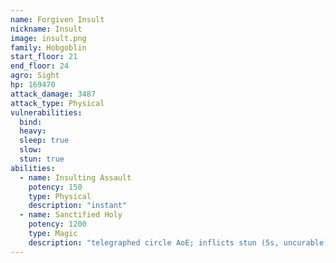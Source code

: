 ```yaml
---
name: Forgiven Insult
nickname: Insult
image: insult.png
family: Hobgoblin
start_floor: 21
end_floor: 24
agro: Sight
hp: 169470
attack_damage: 3487
attack_type: Physical
vulnerabilities:
  bind: 
  heavy: 
  sleep: true
  slow: 
  stun: true
abilities:
  - name: Insulting Assault
    potency: 150
    type: Physical
    description: "instant"
  - name: Sanctified Holy
    potency: 1200
    type: Magic
    description: "telegraphed circle AoE; inflicts stun (5s, uncurable)"
---
```

